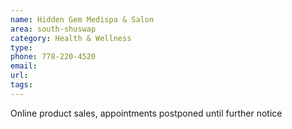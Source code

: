 ```yaml
---
name: Hidden Gem Medispa & Salon
area: south-shuswap
category: Health & Wellness
type: 
phone: 778-220-4520
email: 
url: 
tags:
---
```


Online product sales, appointments postponed until further notice